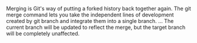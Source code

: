 Merging is Git's way of putting a forked history back together again. The git merge command lets you take the independent lines of development created by git branch and integrate them into a single branch. ... The current branch will be updated to reflect the merge, but the target branch will be completely unaffected.
